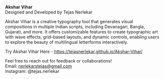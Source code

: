 **Akshar Vihar**<br>
Designed and Developed by Tejas Nerlekar

Akshar Vihar is a creative typography tool that generates visual compositions in multiple Indian scripts, including Devanagari, Bangla, Gujarati, and more. It offers customizable features to create typographic art with wave effects, grid-based layouts, and dynamic controls, enabling users to explore the beauty of multilingual letterforms interactively.

Try Akshar Vihar Here - https://tejasnerlekar.github.io/Akshar-Vihar/


Feel free to reach out for feedback or collaborations!<br>
Email: nerlekarstejas@gmail.com <br>
Instagram: @tejas.nerlekar
